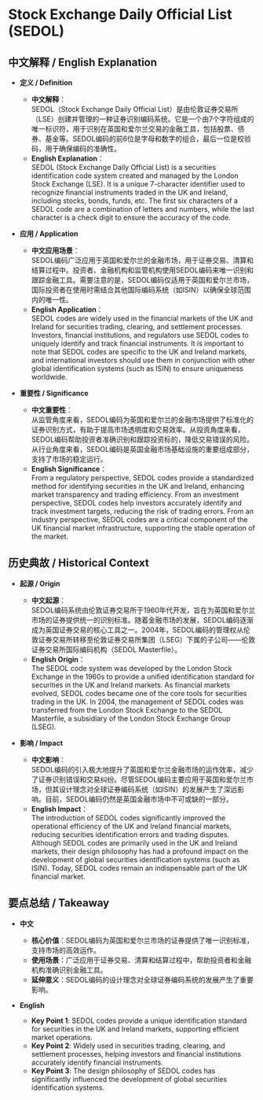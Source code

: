# Stock Exchange Daily Official List (SEDOL)

## 中文解释 / English Explanation

* **定义 / Definition**  
  - **中文解释**：  
    SEDOL（Stock Exchange Daily Official List）是由伦敦证券交易所（LSE）创建并管理的一种证券识别编码系统。它是一个由7个字符组成的唯一标识符，用于识别在英国和爱尔兰交易的金融工具，包括股票、债券、基金等。SEDOL编码的前6位是字母和数字的组合，最后一位是校验码，用于确保编码的准确性。  
  - **English Explanation**：  
    SEDOL (Stock Exchange Daily Official List) is a securities identification code system created and managed by the London Stock Exchange (LSE). It is a unique 7-character identifier used to recognize financial instruments traded in the UK and Ireland, including stocks, bonds, funds, etc. The first six characters of a SEDOL code are a combination of letters and numbers, while the last character is a check digit to ensure the accuracy of the code.

* **应用 / Application**  
  - **中文应用场景**：  
    SEDOL编码广泛应用于英国和爱尔兰的金融市场，用于证券交易、清算和结算过程中。投资者、金融机构和监管机构使用SEDOL编码来唯一识别和跟踪金融工具。需要注意的是，SEDOL编码仅适用于英国和爱尔兰市场，国际投资者在使用时需结合其他国际编码系统（如ISIN）以确保全球范围内的唯一性。  
  - **English Application**：  
    SEDOL codes are widely used in the financial markets of the UK and Ireland for securities trading, clearing, and settlement processes. Investors, financial institutions, and regulators use SEDOL codes to uniquely identify and track financial instruments. It is important to note that SEDOL codes are specific to the UK and Ireland markets, and international investors should use them in conjunction with other global identification systems (such as ISIN) to ensure uniqueness worldwide.

* **重要性 / Significance**  
  - **中文重要性**：  
    从监管角度来看，SEDOL编码为英国和爱尔兰的金融市场提供了标准化的证券识别方式，有助于提高市场透明度和交易效率。从投资角度来看，SEDOL编码帮助投资者准确识别和跟踪投资标的，降低交易错误的风险。从行业角度来看，SEDOL编码是英国金融市场基础设施的重要组成部分，支持了市场的稳定运行。  
  - **English Significance**：  
    From a regulatory perspective, SEDOL codes provide a standardized method for identifying securities in the UK and Ireland, enhancing market transparency and trading efficiency. From an investment perspective, SEDOL codes help investors accurately identify and track investment targets, reducing the risk of trading errors. From an industry perspective, SEDOL codes are a critical component of the UK financial market infrastructure, supporting the stable operation of the market.

## 历史典故 / Historical Context

* **起源 / Origin**  
  - **中文起源**：  
    SEDOL编码系统由伦敦证券交易所于1960年代开发，旨在为英国和爱尔兰市场的证券提供统一的识别标准。随着金融市场的发展，SEDOL编码逐渐成为英国证券交易的核心工具之一。2004年，SEDOL编码的管理权从伦敦证券交易所转移至伦敦证券交易所集团（LSEG）下属的子公司——伦敦证券交易所国际编码机构（SEDOL Masterfile）。  
  - **English Origin**：  
    The SEDOL code system was developed by the London Stock Exchange in the 1960s to provide a unified identification standard for securities in the UK and Ireland markets. As financial markets evolved, SEDOL codes became one of the core tools for securities trading in the UK. In 2004, the management of SEDOL codes was transferred from the London Stock Exchange to the SEDOL Masterfile, a subsidiary of the London Stock Exchange Group (LSEG).

* **影响 / Impact**  
  - **中文影响**：  
    SEDOL编码的引入极大地提升了英国和爱尔兰金融市场的运作效率，减少了证券识别错误和交易纠纷。尽管SEDOL编码主要应用于英国和爱尔兰市场，但其设计理念对全球证券编码系统（如ISIN）的发展产生了深远影响。目前，SEDOL编码仍然是英国金融市场中不可或缺的一部分。  
  - **English Impact**：  
    The introduction of SEDOL codes significantly improved the operational efficiency of the UK and Ireland financial markets, reducing securities identification errors and trading disputes. Although SEDOL codes are primarily used in the UK and Ireland markets, their design philosophy has had a profound impact on the development of global securities identification systems (such as ISIN). Today, SEDOL codes remain an indispensable part of the UK financial market.

## 要点总结 / Takeaway

* **中文**  
  - **核心价值**：SEDOL编码为英国和爱尔兰市场的证券提供了唯一识别标准，支持市场的高效运作。  
  - **使用场景**：广泛应用于证券交易、清算和结算过程中，帮助投资者和金融机构准确识别金融工具。  
  - **延伸意义**：SEDOL编码的设计理念对全球证券编码系统的发展产生了重要影响。

* **English**  
  - **Key Point 1**: SEDOL codes provide a unique identification standard for securities in the UK and Ireland markets, supporting efficient market operations.  
  - **Key Point 2**: Widely used in securities trading, clearing, and settlement processes, helping investors and financial institutions accurately identify financial instruments.  
  - **Key Point 3**: The design philosophy of SEDOL codes has significantly influenced the development of global securities identification systems.